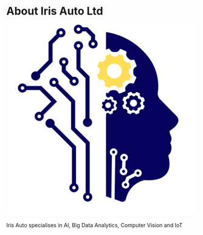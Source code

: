 # About Iris Auto Ltd

![Logo](/profile/assets/logo.png)

Iris Auto specialises in AI, Big Data Analytics, Computer Vision and IoT
